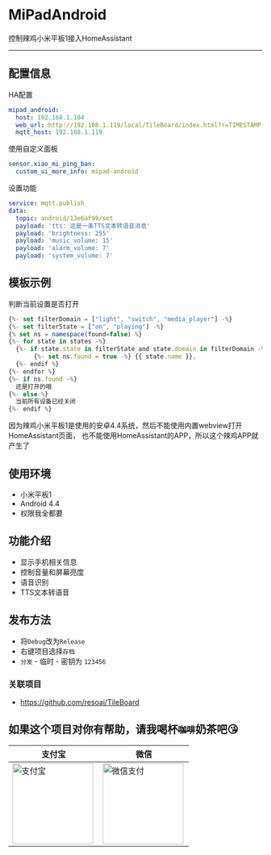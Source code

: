 # MiPadAndroid

控制辣鸡小米平板1接入HomeAssistant

---

## 配置信息

HA配置
```yaml
mipad_android:
  host: 192.168.1.104
  web_url: http://192.168.1.119/local/TileBoard/index.html?r=TIMESTAMP
  mqtt_host: 192.168.1.119
```

使用自定义面板
```yaml
sensor.xiao_mi_ping_ban:
  custom_ui_more_info: mipad-android
```

设置功能
```yaml
service: mqtt.publish
data:
  topic: android/13e6af99/set
  payload: 'tts: 这是一条TTS文本转语音消息'
  payload: 'brightness: 255'
  payload: 'music_volume: 15'
  payload: 'alarm_volume: 7'
  payload: 'system_volume: 7'
```

## 模板示例

判断当前设置是否打开
```js
{%- set filterDomain = ["light", "switch", "media_player"] -%}
{%- set filterState = ["on", "playing"] -%}
{% set ns = namespace(found=false) %}
{%- for state in states -%}
  {%- if state.state in filterState and state.domain in filterDomain -%}
       {%- set ns.found = true -%} {{ state.name }},
  {%- endif %}
{%- endfor %}
{%- if ns.found -%}
  还是打开的哦
{%- else %}
  当前所有设备已经关闭
{%- endif %}
```

因为辣鸡小米平板1是使用的安卓4.4系统，然后不能使用内置webview打开HomeAssistant页面，
也不能使用HomeAssistant的APP，所以这个辣鸡APP就产生了

## 使用环境

- 小米平板1
- Android 4.4
- 权限我全都要

## 功能介绍
- 显示手机相关信息
- 控制音量和屏幕亮度
- 语音识别
- TTS文本转语音

## 发布方法

- 将`Debug`改为`Release`
- 右键项目选择`存档`
- `分发` - 临时 - 密钥为 `123456`


### 关联项目

- https://github.com/resoai/TileBoard


## 如果这个项目对你有帮助，请我喝杯<del><small>咖啡</small></del><b>奶茶</b>吧😘
|支付宝|微信|
|---|---|
<img src="https://ha.jiluxinqing.com/img/alipay.png" align="left" height="160" width="160" alt="支付宝" title="支付宝">  |  <img src="https://ha.jiluxinqing.com/img/wechat.png" align="left" height="160" width="160" alt="微信支付" title="微信">
